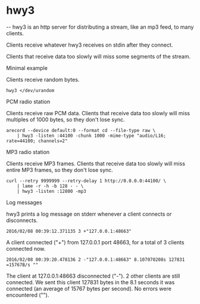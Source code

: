 # hwy3
--
hwy3 is an http server for distributing a stream, like an mp3 feed, to many
clients.

Clients receive whatever hwy3 receives on stdin after they connect.

Clients that receive data too slowly will miss some segments of the stream.


Minimal example

Clients receive random bytes.

    hwy3 </dev/urandom


PCM radio station

Clients receive raw PCM data. Clients that receive data too slowly will miss
multiples of 1000 bytes, so they don't lose sync.

    arecord --device default:0 --format cd --file-type raw \
        | hwy3 -listen :44100 -chunk 1000 -mime-type "audio/L16; rate=44100; channels=2"


MP3 radio station

Clients receive MP3 frames. Clients that receive data too slowly will miss
entire MP3 frames, so they don't lose sync.

    curl --retry 9999999 --retry-delay 1 http://0.0.0.0:44100/ \
        | lame -r -h -b 128 - - \
        | hwy3 -listen :12800 -mp3


Log messages

hwy3 prints a log message on stderr whenever a client connects or disconnects.

    2016/02/08 00:39:12.371135 3 +"127.0.0.1:48663"

A client connected ("+") from 127.0.0.1 port 48663, for a total of 3 clients
connected now.

    2016/02/08 00:39:20.478136 2 -"127.0.0.1:48663" 8.107070208s 127831 =15767B/s ""

The client at 127.0.0.1:48663 disconnected ("-"). 2 other clients are still
connected. We sent this client 127831 bytes in the 8.1 seconds it was connected
(an average of 15767 bytes per second). No errors were encountered ("").
